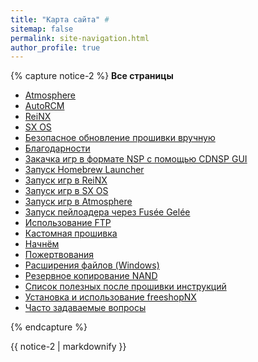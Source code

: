 ```yaml
---
title: "Карта сайта" #
sitemap: false
permalink: site-navigation.html
author_profile: true
---
```


{% capture notice-2 %}
**Все страницы**
 
* [Atmosphere](atmos)        
* [AutoRCM](autorcm)  
* [ReiNX](reinx)  
* [SX OS](sxos)        
* [Безопасное обновление прошивки вручную](update-to-latest)         
* [Благодарности](credits)  
* [Закачка игр в формате NSP с помощью CDNSP GUI](download-nsp)       
* [Запуск Homebrew Launcher](launch-hbl)          
* [Запуск игр в ReiNX](reinx-games)  
* [Запуск игр в SX OS](sxos-games)           
* [Запуск игр в Atmosphere](atmos-games)            
* [Запуск пейлоадера через Fusée Gelée](fusee-gelee)  
* [Использование FTP](ftp)            
* [Кастомная прошивка](launch-cfw)            
* [Начнём](get-started)             
* [Пожертвования](donations)          
* [Расширения файлов (Windows)](file-extensions-windows)             
* [Резервное копирование NAND](backup-nand)     
* [Список полезных после прошивки инструкций](addons)  
* [Установка и использование freeshopNX](freeshopnx)  
* [Часто задаваемые вопросы](faq)  

{% endcapture %}
<div class="notice--info">{{ notice-2 | markdownify }}</div>